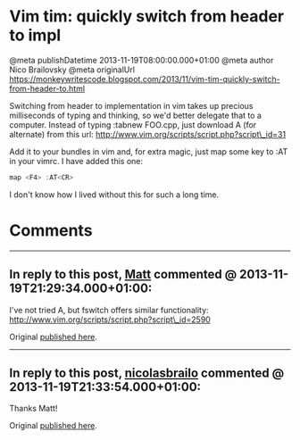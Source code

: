 # Vim tim: quickly switch from header to impl

@meta publishDatetime 2013-11-19T08:00:00.000+01:00
@meta author Nico Brailovsky
@meta originalUrl https://monkeywritescode.blogspot.com/2013/11/vim-tim-quickly-switch-from-header-to.html

Switching from header to implementation in vim takes up precious milliseconds of typing and thinking, so we'd better delegate that to a computer. Instead of typing :tabnew FOO.cpp, just download A (for alternate) from this url: http://www.vim.org/scripts/script.php?script\_id=31

Add it to your bundles in vim and, for extra magic, just map some key to :AT in your vimrc. I have added this one:

```c++
map <F4> :AT<CR>
```

I don't know how I lived without this for such a long time.


# Comments

---
## In reply to this post, [Matt]() commented @ 2013-11-19T21:29:34.000+01:00:

I've not tried A, but fswitch offers similar functionality: http://www.vim.org/scripts/script.php?script\_id=2590

Original [published here](md_blog/2013/1119_Vimtimquicklyswitchfromheadertoimpl.md).

---
## In reply to this post, [nicolasbrailo](/md_blog) commented @ 2013-11-19T21:33:54.000+01:00:

Thanks Matt!

Original [published here](md_blog/2013/1119_Vimtimquicklyswitchfromheadertoimpl.md).
